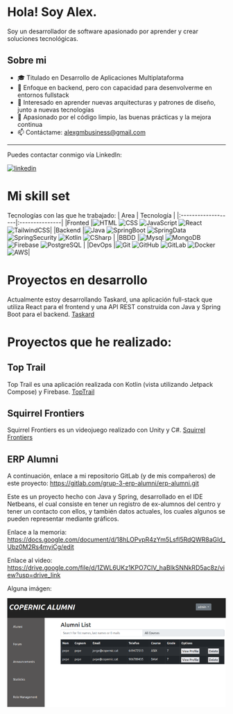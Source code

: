 # Hola! Soy Alex.

Soy un desarrollador de software apasionado por aprender y crear soluciones tecnológicas.
  
## Sobre mi
- 🎓 Titulado en Desarrollo de Aplicaciones Multiplataforma
- 💼 Enfoque en backend, pero con capacidad para desenvolverme en entornos fullstack
- 🌱 Interesado en aprender nuevas arquitecturas y patrones de diseño, junto a nuevas tecnologías
- 🎯 Apasionado por el código limpio, las buenas prácticas y la mejora continua
- 📫 Contáctame: alexgmbusiness@gmail.com

<hr>

Puedes contactar conmigo vía LinkedIn: 

[![linkedin](https://img.shields.io/badge/LinkedIn-0077B5?style=for-the-badge&logo=linkedin&logoColor=white)](https://es.linkedin.com/in/alexgarmar)


# Mi skill set
Tecnologías con las que he trabajado:
| Area              | Tecnología     |
|:-------------------|:---------------|
|Fronted |![HTML](https://img.shields.io/badge/HTML5-E34F26?style=for-the-badge&logo=html5&logoColor=white) ![CSS](https://img.shields.io/badge/CSS3-1572B6?style=for-the-badge&logo=css3&logoColor=white) ![JavaScript](https://img.shields.io/badge/JavaScript-F7DF1E?style=for-the-badge&logo=javascript&logoColor=black) ![React](https://img.shields.io/badge/React-20232A?style=for-the-badge&logo=react&logoColor=61DAFB) ![TailwindCSS](https://img.shields.io/badge/Tailwind_CSS-38B2AC?style=for-the-badge&logo=tailwind-css&logoColor=white)| 
|Backend |![Java](https://img.shields.io/badge/Java-ED8B00?style=for-the-badge&logo=openjdk&logoColor=white) ![SpringBoot](https://img.shields.io/badge/SpringBoot-6DB33F?style=for-the-badge&logo=springboot&logoColor=white) ![SpringData](https://img.shields.io/badge/SpringData-6DB33F?style=for-the-badge&logo=springdata&logoColor=white) ![SpringSecurity](https://img.shields.io/badge/SpringSecurity-6DB33F?style=for-the-badge&logo=springsecurity&logoColor=white) ![Kotlin](https://img.shields.io/badge/kotlin-%237F52FF.svg?style=for-the-badge&logo=kotlin&logoColor=white) ![CSharp](https://img.shields.io/badge/C%23-239120?style=for-the-badge&logo=c-sharp&logoColor=white) |
|BBDD    |![Mysql](https://img.shields.io/badge/MySQL-00000F?style=for-the-badge&logo=mysql&logoColor=white) ![MongoDB](https://img.shields.io/badge/MongoDB-4EA94B?style=for-the-badge&logo=mongodb&logoColor=white) ![Firebase](https://img.shields.io/badge/firebase-a08021?style=for-the-badge&logo=firebase&logoColor=ffcd34) ![PostgreSQL](https://img.shields.io/badge/PostgreSQL-316192?style=for-the-badge&logo=postgresql&logoColor=white) |
|DevOps  |![Git](https://img.shields.io/badge/git-%23F05033.svg?style=for-the-badge&logo=git&logoColor=white) ![GitHub](https://img.shields.io/badge/github-%23121011.svg?style=for-the-badge&logo=github&logoColor=white) ![GitLab](https://img.shields.io/badge/gitlab-%23181717.svg?style=for-the-badge&logo=gitlab&logoColor=white) ![Docker](https://img.shields.io/badge/docker-%230db7ed.svg?style=for-the-badge&logo=docker&logoColor=white) ![AWS](https://img.shields.io/badge/Amazon_AWS-FF9900?style=for-the-badge&logo=amazonaws&logoColor=white)|

# Proyectos en desarrollo
Actualmente estoy desarrollando Taskard, una aplicación full-stack que utiliza React para el frontend y una API REST construida con Java y Spring Boot para el backend.
[Taskard](https://github.com/alexgarciamartinez/taskard)
  
# Proyectos que he realizado: 

## Top Trail
Top Trail es una aplicación realizada con Kotlin (vista utilizando Jetpack Compose) y Firebase.
[TopTrail](https://gitlab.com/grupo1920138/toptrail)

## Squirrel Frontiers
Squirrel Frontiers es un videojuego realizado con Unity y C#.
[Squirrel Frontiers](https://github.com/alexgarciamartinez/Squirrel-Frontiers)

## ERP Alumni
A continuación, enlace a mi repositorio GitLab (y de mis compañeros) de este proyecto: https://gitlab.com/grup-3-erp-alumni/erp-alumni.git

Este es un proyecto hecho con Java y Spring, desarrollado en el IDE Netbeans, el cual consiste en tener un registro de ex-alumnos del centro y tener un contacto con ellos, y también datos actuales, los cuales algunos se pueden representar mediante gráficos.

Enlace a la memoria: https://docs.google.com/document/d/18hLOPvpR4zYm5LsfI5RdQWR8aGId_Ubz0M2Rs4myiCg/edit

Enlace al video: https://drive.google.com/file/d/1ZWL6UKz1KPO7ClV_haBIkSNNkRD5ac8z/view?usp=drive_link

Alguna imágen: 

![Modulo de listado de alumnos](https://github.com/alexgarciamartinez/Portfolio/blob/main/alumni.png)

